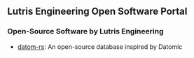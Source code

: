 ## Lutris Engineering Open Software Portal

### Open-Source Software by Lutris Engineering

 - [datom-rs](https://os.lutris.engineering/datom-rs): An open-source database inspired by Datomic

